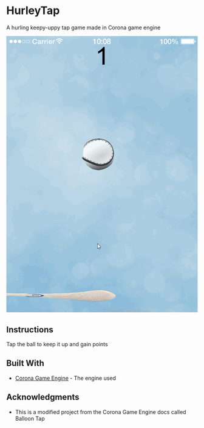 # HurleyTap
A hurling keepy-uppy tap game made in Corona game engine

![](hurlingTap.gif)  

## Instructions

Tap the ball to keep it up and gain points  

## Built With

* [Corona Game Engine](https://coronalabs.com/) - The engine used  


## Acknowledgments

* This is a modified project from the Corona Game Engine docs called Balloon Tap

